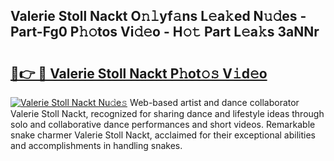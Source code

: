 ## Valerie Stoll Nackt O𝚗𝚕yf𝚊ns L𝚎a𝚔ed N𝚞𝚍es - Part-Fg0 P𝚑𝚘tos Vi𝚍𝚎o - H𝚘𝚝 Part L𝚎a𝚔s 3aNNr

# <h2><a href="http://kf671mq.oniu.top/?m=Valerie+Stoll+Nackt">🔗👉 🔴 Valerie Stoll Nackt P𝚑ot𝚘𝚜 V𝚒d𝚎o</a></h2>

[![Valerie Stoll Nackt Nu𝚍e𝚜](https://i.imgur.com/0qMVB7G.gif)](http://kf671mq.oniu.top/?m=Valerie+Stoll+Nackt)
Web-based artist and dance collaborator Valerie Stoll Nackt, recognized for sharing dance and lifestyle ideas through solo and collaborative dance performances and short videos. Remarkable snake charmer Valerie Stoll Nackt, acclaimed for their exceptional abilities and accomplishments in handling snakes.  
